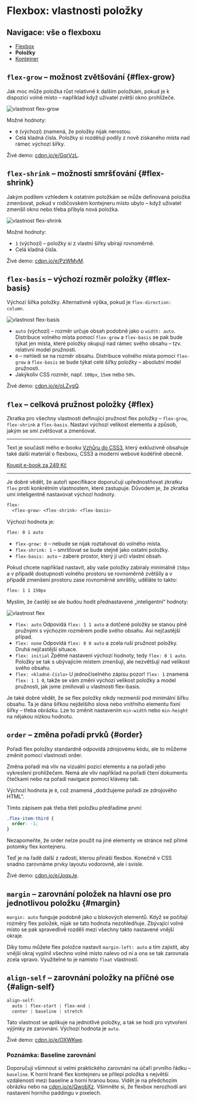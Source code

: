# Flexbox: vlastnosti položky

<div class="web-only vd-nav">
  <h2 class="sr-only">Navigace: vše o flexboxu</h2>
  <ul>
    <li>
        <a class="vd-nav__item" href="css3-flexbox.md">Flexbox</a>
    </li>
    <li>
        <strong class="vd-nav__item">Položky</strong>
    </li>
    <li>
        <a class="vd-nav__item" href="css3-flexbox-kontejner.md">Kontejner</a>
    </li>
  </ul>
</div>

##   `flex-grow` – možnost zvětšování {#flex-grow}

Jak moc může položka růst relativně k dalším položkám, pokud je k dispozici volné místo –  například když uživatel zvětší okno prohlížeče. 

![vlastnost flex-grow](dist/images/original/flexbox-flex-grow.jpg)

Možné hodnoty:

- `0` (výchozí) znamená, že položky nijak nerostou.
- Celá kladná čísla. Položky si rozdělují podíly z nově získaného místa nad rámec výchozí šířky. 

Živé demo: [cdpn.io/e/GqrVzL](https://cdpn.io/e/GqrVzL).


##   `flex-shrink` – možnosti smršťování  {#flex-shrink}

Jakým podílem vzhledem k ostatním položkám se může definovaná položka zmenšovat, pokud v rodičovském kontejneru místo ubylo –  když uživatel zmenšil okno nebo třeba přibyla nová položka. 

![vlastnost flex-shrink](dist/images/original/flexbox-flex-shrink.jpg)

Možné hodnoty: 

- `1` (výchozí) – položky si z vlastní šířky ubírají rovnoměrně.
- Celá kladná čísla.

Živé demo: [cdpn.io/e/PzWMvM](https://cdpn.io/e/PzWMvM).

##   `flex-basis` – výchozí rozměr položky  {#flex-basis}

Výchozí šířka položky. Alternativně výška, pokud je `flex-direction: column`.

![vlastnost flex-basis](dist/images/original/flexbox-flex-basis.jpg)

* `auto` (výchozí) – rozměr určuje obsah podobně jako u `width: auto`. Distribuce volného místa pomocí `flex-grow` a `flex-basis` se pak bude týkat jen místa, které položky okupují nad rámec svého obsahu – tzv. relativní model pružnosti.
* `0` – nehledí se na rozměr obsahu. Distribuce volného místa pomocí `flex-grow` a `flex-basis` se bude týkat celé šířky položky – absolutní model pružnosti.
* Jakýkoliv CSS rozměr, např. `100px`, `15em` nebo `50%`.

Živé demo: [cdpn.io/e/oLZvgQ](https://cdpn.io/e/oLZvgQ).

##   `flex` – celková pružnost položky  {#flex}

Zkratka pro všechny vlastnosti definující pružnost flex položky –  `flex-grow`, `flex-shrink` a `flex-basis`. Nastaví výchozí velikost elementu a způsob, jakým se smí zvětšovat a zmenšovat.

<div class="web-only text-center text-small">
  <hr>
    <p>
      Text je součástí mého e-booku <a href="/ebook">Vzhůru do CSS3</a>, který 
      exkluzivně obsahuje také další materiál 
      o&nbsp;flexboxu, CSS3 a&nbsp;moderní webové kodéřině&nbsp;obecně.
    </p>
    <p>
      <a class="button" href="/ebook#objednavka">Koupit e-book za 249&nbsp;Kč</a>
    </p>
  <hr>
</div>

Je dobré vědět, že autoři specifikace doporučují upřednostňovat zkratku `flex` proti konkrétním vlastnostem, které zastupuje. Důvodem je, že zkratka umí inteligentně nastavovat výchozí hodnoty.

```css
flex: 
  <flex-grow> <flex-shrink> <flex-basis>
```

Výchozí hodnota je:

```css
flex: 0 1 auto
```

* `flex-grow: 0` – nebude se nijak roztahovat do volného místa.
* `flex-shrink: 1` – smršťovat se bude stejně jako ostatní položky.
* `flex-basis: auto` – zabere prostor, který jí určí vlastní obsah.

Pokud chcete například nastavit, aby vaše položky zabíraly minimálně `150px` a v případě dostupnosti volného prostoru se rovnoměrně zvětšily a v případě zmenšení prostoru zase rovnoměrně smrštily, uděláte to takto:

```css
flex: 1 1 150px
```

Myslím, že častěji se ale budou hodit přednastavené „inteligentní“ hodnoty:

![vlastnost flex](dist/images/original/flexbox-reference-flex.jpg)

* `flex: auto`
Odpovídá `flex: 1 1 auto` a dotčené položky se stanou plně pružnými s výchozím rozměrem podle svého obsahu. Asi nejčastější případ.
* `flex: none`
Odpovídá `flex: 0 0 auto` a zcela ruší pružnost položky. Druhá nejčastější situace.
* `flex: initial`
Zpětné nastavení výchozí hodnoty, tedy `flex: 0 1 auto`. Položky se tak s ubývajícím místem zmenšují, ale nezvětšují nad velikost svého obsahu.
* `flex: <kladné-číslo>`
U jednočíselného zápisu pozor! `flex: 1` znamená `flex: 1 1 0`, takže se vám změní výchozí velikost položky a model pružnosti, jak jsme zmiňovali u vlastnosti flex-basis.

Je také dobré vědět, že se flex položky nikdy nezmenší pod minimální šířku obsahu. Ta je dána šířkou nejdelšího slova nebo vnitřního elementu fixní šířky – třeba obrázku. Lze to změnit nastavením `min-width` nebo `min-height` na nějakou nízkou hodnotu.

##   `order` – změna pořadí prvků  {#order}

Pořadí flex položky standardně odpovídá zdrojovému kódu, ale to můžeme změnit pomocí vlastnosti order.

Změna pořadí má vliv na vizuální pozici elementu a na pořadí jeho vykreslení prohlížečem. Nemá ale vliv například na pořadí čtení dokumentu čtečkami nebo na pořadí navigace pomocí klávesy tab.

<!-- AdSnippet -->

Výchozí hodnota je `0`, což znamená „dodržujeme pořadí ze zdrojového HTML“.

Tímto zápisem pak třeba třetí položku předřadíme první:

```css
.flex-item-third {
  order: -1;
}
```

Nezapomeňte, že order nelze použít na jiné elementy ve stránce než přímé potomky flex kontejneru.

Teď je na řadě další z radostí, kterou přináší flexbox. Konečně v CSS snadno zarovnáme prvky layoutu vodorovně, ale i svisle.

Živé demo: [cdpn.io/e/JoqxJe](https://cdpn.io/e/JoqxJe).

##   `margin` – zarovnání položek na hlavní ose pro jednotlivou položku  {#margin}

`margin: auto` funguje podobně jako u blokových elementů. Když se počítají rozměry flex položek, nijak se tato hodnota nezohledňuje. Zbývající volné místo se pak spravedlivě rozdělí mezi všechny takto nastavené vnější okraje.

<!-- AdSnippet -->

Díky tomu můžete flex položce nastavit `margin-left: auto` a tím zajistit, aby vnější okraj vyplnil všechno volné místo nalevo od ní a ona se tak zarovnala zcela vpravo. Využitelné to je namísto `float` vlastností.

##   `align-self` – zarovnání položky na příčné ose  {#align-self}

```css
align-self: 
  auto | flex-start | flex-end | 
  center | baseline | stretch
```

Tato vlastnost se aplikuje na jednotlivé položky, a tak se hodí pro vytvoření výjimky ze zarovnání. Výchozí hodnota je `auto`.

Živé demo: [cdpn.io/e/OXWKwe](https://cdpn.io/e/OXWKwe).

###   Poznámka: Baseline zarovnání

Doporučuji všimnout si velmi praktického zarovnání na účaří prvního řádku – `baseline`. K horní hraně flex kontejneru se přilepí položka s největší vzdáleností mezi baseline a horní hranou boxu. Vidět je na předchozím obrázku nebo na [cdpn.io/e/QwobXz](https://cdpn.io/e/QwobXz). Všimněte si, že flexbox nerozhodí ani nastavení horního paddingu v pixelech.

